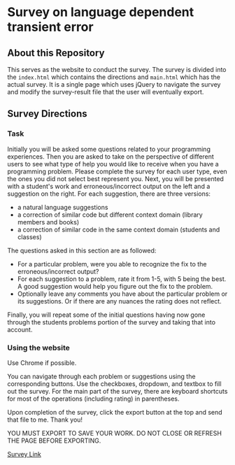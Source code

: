 # Survey on language dependent transient error

## About this Repository

This serves as the website to conduct the survey. The survey is divided into the `index.html` which contains the directions and `main.html` which has the actual survey. It is a single page which uses jQuery to navigate the survey and modify the survey-result file that the user will eventually export.

## Survey Directions

### Task
Initially you will be asked some questions related to your programming experiences. Then you are asked to take on the perspective of different users to see what type of help you would like to receive when you have a programming problem. Please complete the survey for each user type, even the ones you did not select best represent you.
Next, you will be presented with a student's work and erroneous/incorrect output on the left and a suggestion on the right. For each suggestion, there are three versions:
- a natural language suggestions
- a correction of similar code but different context domain (library members and books)
- a correction of similar code in the same context domain (students and classes)

The questions asked in this section are as followed:
- For a particular problem, were you able to recognize the fix to the erroneous/incorrect output?
- For each suggestion to a problem, rate it from 1-5, with 5 being the best. A good suggestion would help you figure out the fix to the problem.
- Optionally leave any comments you have about the particular problem or its suggestions. Or if there are any nuances the rating does not reflect.

Finally, you will repeat some of the initial questions having now gone through the students problems portion of the survey and taking that into account.
		
### Using the website
		
Use Chrome if possible.

You can navigate through each problem or suggestions using the corresponding buttons. Use the checkboxes, dropdown, and textbox to fill out the survey. For the main part of the survey, there are keyboard shortcuts for most of the operations (including rating) in parentheses.

Upon completion of the survey, click the export button at the top and send that file to me. Thank you!

YOU MUST EXPORT TO SAVE YOUR WORK. DO NOT CLOSE OR REFRESH THE PAGE BEFORE EXPORTING.

[Survey Link](https://jushchuk.github.io/research/main.html)
